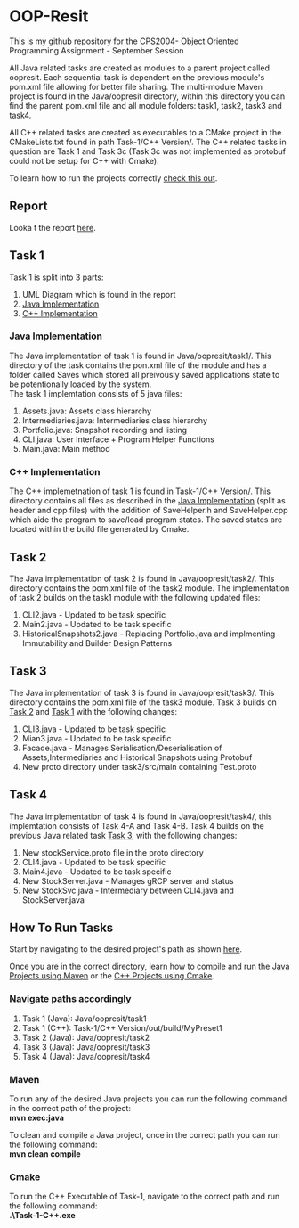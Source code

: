 # OOP-Resit

This is my github repository for the CPS2004- Object Oriented Programming Assignment - September Session

All Java related tasks are created as modules to a parent project called oopresit. Each sequential task is dependent on the previous module's pom.xml file allowing for better file sharing. The multi-module Maven project is found in the Java/oopresit directory, within this directory you can find the parent pom.xml file and all module folders: task1, task2, task3 and task4.

All C++ related tasks are created as executables to a CMake project in the CMakeLists.txt found in path Task-1/C++ Version/.  The C++ related tasks in question are Task 1 and Task 3c (Task 3c was not implemented as protobuf could not be setup for C++ with Cmake).

To learn how to run the projects correctly [check this out](#how-to-run-tasks).

## Report
Looka t the report [here](#https://github.com/OwenAttard22/OOP-Resit/blob/main/Objected%20Oriented%20Programming.pdf).


## Task 1

Task 1 is split into 3 parts:
1. UML Diagram which is found in the report
2. [Java Implementation](#java-implementation) 
3. [C++ Implementation](#c-implementation)

### Java Implementation

The Java implementation of task 1 is found in Java/oopresit/task1/. This directory of the task contains the pon.xml file of the module and has a folder called Saves which stored all preivously saved applications state to be potentionally loaded by the system.  
The task 1 implemtation consists of 5 java files:  
1. Assets.java: Assets class hierarchy
2. Intermediaries.java: Intermediaries class hierarchy
3. Portfolio.java: Snapshot recording and listing
4. CLI.java: User Interface + Program Helper Functions
5. Main.java: Main method

### C++ Implementation
The C++ implemetnation of task 1 is found in Task-1/C++ Version/. This directory contains all files as described in the [Java Implementation](#java-implementation) (split as header and cpp files) with the addition of SaveHelper.h and SaveHelper.cpp which aide the program to save/load program states. The saved states are located within the build file generated by Cmake.

## Task 2

The Java implementation of task 2 is found in Java/oopresit/task2/. This directory contains the pom.xml file of the task2 module.  The implementation of task 2 builds on the task1 module with the following updated files:
1. CLI2.java - Updated to be task specific
2. Main2.java - Updated to be task specific
3. HistoricalSnapshots2.java - Replacing Portfolio.java and implmenting Immutability and Builder Design Patterns

## Task 3

The Java implementation of task 3 is found in Java/oopresit/task3/. This directory contains the pom.xml file of the task3 module.
Task 3 builds on [Task 2](#task-2) and [Task 1](#java-implementation) with the following changes:
1. CLI3.java - Updated to be task specific
2. Mian3.java - Updated to be task specific
3. Facade.java - Manages Serialisation/Deserialisation of Assets,Intermediaries and Historical Snapshots using Protobuf
3. New proto directory under task3/src/main containing Test.proto


## Task 4

The Java implementation of task 4 is found in Java/oopresit/task4/, this implemtation consists of Task 4-A and Task 4-B.  Task 4 builds on the previous Java related task [Task 3](#task-3), with the following changes:
1. New stockService.proto file in the proto directory
2. CLI4.java - Updated to be task specific
3. Main4.java - Updated to be task specific
4. New StockServer.java - Manages gRCP server and status
5. New StockSvc.java - Intermediary between CLI4.java and StockServer.java


## How To Run Tasks

Start by navigating to the desired project's path as shown [here](#navigate-paths-accordingly).

Once you are in the correct directory, learn how to compile and run the [Java Projects using Maven](#maven) or the [C++ Projects using Cmake](#cmake).

### Navigate paths accordingly
1. Task 1 (Java): Java/oopresit/task1
2. Task 1 (C++): Task-1/C++ Version/out/build/MyPreset1
3. Task 2 (Java): Java/oopresit/task2
4. Task 3 (Java): Java/oopresit/task3
5. Task 4 (Java): Java/oopresit/task4


### Maven

To run any of the desired Java projects you can run the following command in the correct path of the project: <br>**mvn exec:java**

To clean and compile a Java project, once in the correct path you can run the following command: <br>**mvn clean compile** 

### Cmake

To run the C++ Executable of Task-1, navigate to the correct path and run the following command:  
**.\Task-1-C++.exe**
